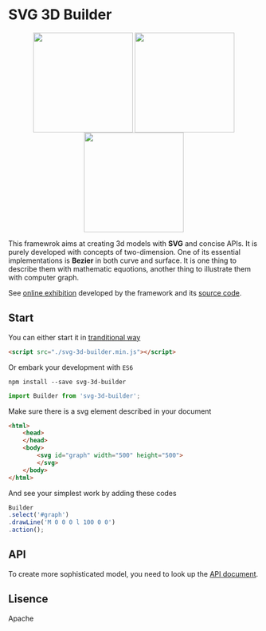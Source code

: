 # SVG 3D Builder
<div align=center>
    <img src="https://media.giphy.com/media/5zvQqld4fwqoh3m3Nd/giphy.gif" height="200" style="display:inline-block" align="center"/>
    <img src="https://media.giphy.com/media/1oFtOzT1JQQObvCDqC/giphy.gif" height="200" style="display:inline-block" align="center"/>
    <img src="https://media.giphy.com/media/1wpPlBp7IOoFVfcNFI/giphy.gif" height="200" style="display:inline-block" align="center"/>
</div>

This framewrok aims at creating 3d models with **SVG** and concise APIs. It is purely developed with concepts of two-dimension.
One of its essential implementations is **Bezier** in both curve and surface. 
It is one thing to describe them with mathematic equotions, another thing to illustrate them with computer graph.

See [online exhibition](https://libcafe.com/3d/index.html) developed by the framework and its [source code](https://github.com/captainwz/svg-3d-builder/tree/master/demo/exhibition).

## Start
You can either start it in [tranditional way](https://github.com/captainwz/svg-3d-builder/blob/master/dist/svg-3d-builder.min.js)
```html
<script src="./svg-3d-builder.min.js"></script>
```
Or embark your development with `ES6`
```shell
npm install --save svg-3d-builder
```
```javascript
import Builder from 'svg-3d-builder';
```
Make sure there is a svg element described in your document
```html
<html>
    <head>
    </head>
    <body>
        <svg id="graph" width="500" height="500">            
        </svg>
    </body>
</html>
```
And see your simplest work by adding these codes
```javascript
Builder
.select('#graph')
.drawLine('M 0 0 0 l 100 0 0')
.action();
```

## API
To create more sophisticated model, you need to look up the [API document](https://github.com/captainwz/svg-3d-builder/tree/master/api.md).

## Lisence
Apache



